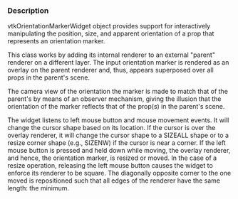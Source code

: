 ### Description

vtkOrientationMarkerWidget object provides support for interactively manipulating the position, size, and apparent orientation of a prop that represents an orientation marker. 

This class works by adding its internal renderer to an external "parent" renderer on a different layer. The input orientation marker is rendered as an overlay on the parent renderer and, thus, appears superposed over all props in the parent's scene. 

The camera view of the orientation the marker is made to match that of the parent's by means of an observer mechanism, giving the illusion that the orientation of the marker reflects that of the prop(s) in the parent's scene.

The widget listens to left mouse button and mouse movement events. It will change the cursor shape based on its location. If the cursor is over the overlay renderer, it will change the cursor shape to a SIZEALL shape or to a resize corner shape (e.g., SIZENW) if the cursor is near a corner. If the left mouse button is pressed and held down while moving, the overlay renderer, and hence, the orientation marker, is resized or moved. In the case of a resize operation, releasing the left mouse button causes the widget to enforce its renderer to be square. The diagonally opposite corner to the one moved is repositioned such that all edges of the renderer have the same length: the minimum.
